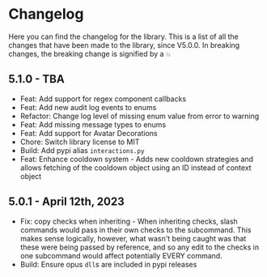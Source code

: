 # Changelog

Here you can find the changelog for the library. This is a list of all the changes that have been made to the library, since V5.0.0. 
In breaking changes, the breaking change is signified by a `💥`

## 5.1.0 - TBA
- Feat: Add support for regex component callbacks
- Feat: Add new audit log events to enums
- Refactor: Change log level of missing enum value from error to warning
- Feat: Add missing message types to enums
- Feat: Add support for Avatar Decorations
- Chore: Switch library license to MIT
- Build: Add pypi alias `interactions.py`
- Feat: Enhance cooldown system
      - Adds new cooldown strategies and allows fetching of the cooldown object using an ID instead of context object

## 5.0.1 - April 12th, 2023
- Fix: copy checks when inheriting
      - When inheriting checks, slash commands would pass in their own checks to the subcommand. This makes sense logically, however, what wasn't being caught was that these were being passed by reference, and so any edit to the checks in one subcommand would affect potentially EVERY command.
- Build: Ensure opus `dll`s are included in pypi releases

